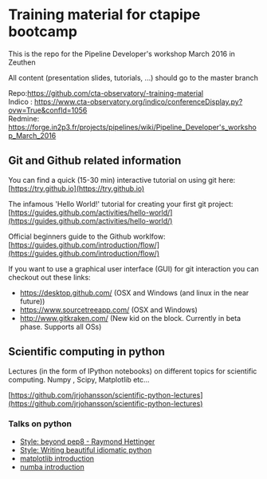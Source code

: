 # Training material  for ctapipe bootcamp
This is the repo for the Pipeline Developer's workshop March 2016 in Zeuthen

All content (presentation slides, tutorials, ...) should go to the master branch

Repo:https://github.com/cta-observatory/-training-material  
Indico : https://www.cta-observatory.org/indico/conferenceDisplay.py?ovw=True&confId=1056  
Redmine: https://forge.in2p3.fr/projects/pipelines/wiki/Pipeline_Developer's_workshop_March_2016  


## Git and Github related information

You can find a quick (15-30 min) interactive tutorial on using git here: [https://try.github.io](https://try.github.io)

The infamous 'Hello World!' tutorial for creating your first git project: [https://guides.github.com/activities/hello-world/](https://guides.github.com/activities/hello-world/)

Official beginners guide to the Github worklfow: [https://guides.github.com/introduction/flow/](https://guides.github.com/introduction/flow/)

If you want to use a graphical user interface (GUI) for git interaction you can checkout out these links:

  * https://desktop.github.com/  (OSX and Windows (and linux in the near future))
  * https://www.sourcetreeapp.com/ (OSX and Windows)
  * http://www.gitkraken.com/ (New kid on the block. Currently in beta phase. Supports all OSs)

## Scientific computing in python

Lectures (in the form of IPython notebooks) on different topics for scientific computing. Numpy , Scipy, Matplotlib etc...

[https://github.com/jrjohansson/scientific-python-lectures](https://github.com/jrjohansson/scientific-python-lectures)

### Talks on python 

- [Style: beyond pep8 - Raymond Hettinger](https://youtu.be/wf-BqAjZb8M)
- [Style: Writing beautiful idiomatic python](https://youtu.be/OSGv2VnC0go)
- [matplotlib introduction](https://youtu.be/tWHiUk7PRyw)
- [numba introduction](https://youtu.be/eKlNEJlSjuE)
